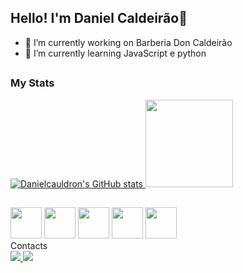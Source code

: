 ## Hello! I'm Daniel Caldeirão👋
 

- 🔭 I’m currently working on Barberia Don Caldeirão
- 🌱 I’m currently learning  JavaScript e python
##

### My Stats

<div>
  <a href="https://github.com/
DanielCauldron">
   
![Danielcauldron's GitHub stats](https://github-readme-stats.vercel.app/api?username=Danielcauldron&show_icons=true&theme=transparent)
    <img height="140em" src="https://github-readme-stats.vercel.app/api?username=Danielcauldron&show_icons=true&theme=dark&include_all_commits=true&count_private=true"/>
  </a>
</div>
</div>

##


<div>
 <img src="https://cdn.jsdelivr.net/gh/devicons/devicon/icons/html5/html5-original.svg" width="50"/>
 <img src="https://cdn.jsdelivr.net/gh/devicons/devicon/icons/css3/css3-original.svg" width="50"/>
 <img src="https://cdn.jsdelivr.net/gh/devicons/devicon/icons/javascript/javascript-original.svg" width="50" />
 <img src="https://cdn.jsdelivr.net/gh/devicons/devicon/icons/python/python-original.svg" width="50" />
 <img src="https://cdn.jsdelivr.net/gh/devicons/devicon/icons/git/git-original.svg" width="50" />
</div>
  Contacts
   
<div>
  <a href="https://www.linkedin.com/in/daniel-caldeir%C3%A3o-43b01b244/">
    <img src="https://img.shields.io/badge/LinkedIn-0077B5?style=for-the-badge&logo=linkedin&logoColor=white" />
  </a>
 <a href = "mailto:dfcaldeirao@gmail.com"><img src="https://img.shields.io/badge/Gmail-D14836?style=for-the-badge&logo=gmail&logoColor=white"></a>
 
</div>


